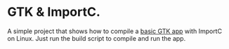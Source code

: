 # GTK & ImportC.

A simple project that shows how to compile a [basic GTK app](https://www.gtk.org/docs/getting-started/hello-world/) with ImportC on Linux.
Just run the build script to compile and run the app.
